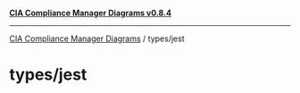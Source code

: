 [**CIA Compliance Manager Diagrams v0.8.4**](../../README.md)

***

[CIA Compliance Manager Diagrams](../../modules.md) / types/jest

# types/jest
